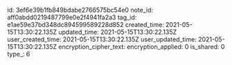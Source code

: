 id: 3ef6e39b1fb849bdabe2766575bc54e0
note_id: aff0abdd0219487799e0e2f4941fa2a3
tag_id: e1ae59e37bd348dc894599589228d852
created_time: 2021-05-15T13:30:22.135Z
updated_time: 2021-05-15T13:30:22.135Z
user_created_time: 2021-05-15T13:30:22.135Z
user_updated_time: 2021-05-15T13:30:22.135Z
encryption_cipher_text: 
encryption_applied: 0
is_shared: 0
type_: 6